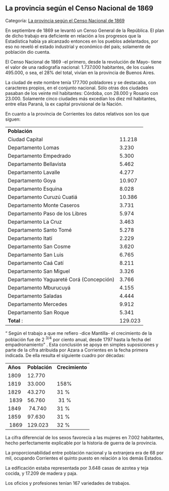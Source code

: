 ## La provincia según el Censo Nacional de 1869

Categoría: [La provincia según el Censo Nacional de 1869](http://descubrircorrientes.com.ar/2012/index.php/3757-corrientes-en-la-familia-argentina-1870-a-la-actualidad/hegemonia-antimitrista-en-la-politica-correntina-1869-1877/administracion-de-jose-miguel-guastavino/la-provincia-segun-el-censo-nacional-de-1869)

En septiembre de 1869 se levantó un Censo General de la República. El plan de dicho trabajo era deficiente en relación a los progresos que la Estadística había ya alcanzado entonces en los pueblos adelantados, por eso no reveló el estado industrial y económico del país; solamente de población dio cuenta.

El Censo Nacional de 1869 -el primero, desde la revolución de Mayo- tiene el valor de una radiografía nacional: 1.737.000 habitantes, de los cuales 495.000, o sea, el 28% del total, vivían en la provincia de Buenos Aires.

La ciudad de este nombre tenía 177.700 pobladores y se destacaba, con caracteres propios, en el conjunto nacional. Sólo otras dos ciudades pasaban de los veinte mil habitantes: Córdoba, con 28.000 y Rosario con 23.000. Solamente cinco ciudades más excedían los diez mil habitantes, entre ellas Paraná, la ex capital provisional de la Nación.

En cuanto a la provincia de Corrientes los datos relativos son los que siguen:  

<table><tbody><tr><td><strong><span><span><span>Población</span></span></span></strong></td><td></td></tr><tr><td><span><span><span>Ciudad Capital</span></span></span></td><td><span><span><span>11.218</span></span></span></td></tr><tr><td><span><span><span>Departamento Lomas</span></span></span></td><td><span><span><span>3.230</span></span></span></td></tr><tr><td><span><span><span>Departamento Empedrado</span></span></span></td><td><span><span><span>5.300</span></span></span></td></tr><tr><td><span><span><span><span>Departamento Bellavista</span></span></span></span></td><td><span><span><span><span>5.462</span></span></span></span></td></tr><tr><td><span><span><span>Departamento Lavalle</span></span></span></td><td><span><span><span>4.277</span></span></span></td></tr><tr><td><span><span><span>Departamento Goya</span></span></span></td><td><span><span><span>10.907</span></span></span></td></tr><tr><td><span><span><span>Departamento Esquina</span></span></span></td><td><span><span><span>8.028</span></span></span></td></tr><tr><td><span><span><span>Departamento Curuzú Cuatiá</span></span></span></td><td><span><span><span>10.386</span></span></span></td></tr><tr><td><span><span><span><span>Departamento Monte Caseros</span></span></span></span></td><td><span><span><span><span>3.731</span></span></span></span></td></tr><tr><td><span><span><span>Departamento Paso de los Libres</span></span></span></td><td><span><span><span>5.974</span></span></span></td></tr><tr><td><span><span><span>Departamento La Cruz</span></span></span></td><td><span><span><span>3.463</span></span></span></td></tr><tr><td><span><span><span>Departamento Santo Tomé</span></span></span></td><td><span><span><span>5.278</span></span></span></td></tr><tr><td><span><span><span>Departamento Itatí</span></span></span></td><td><span><span><span>2.229</span></span></span></td></tr><tr><td><span><span><span><span>Departamento San Cosme</span></span></span></span></td><td><span><span><span><span>3.620</span></span></span></span></td></tr><tr><td><span><span><span>Departamento San Luis</span></span></span></td><td><span><span><span>6.765</span></span></span></td></tr><tr><td><span><span><span>Departamento Caá Catí</span></span></span></td><td><span><span><span>8.211</span></span></span></td></tr><tr><td><span><span><span>Departamento San Miguel</span></span></span></td><td><span><span><span>3.326</span></span></span></td></tr><tr><td><span><span><span>Departamento Yaguareté Corá (Concepción)</span></span></span></td><td><span><span><span>3.766</span></span></span></td></tr><tr><td><span><span><span><span>Departamento Mburucuyá</span></span></span></span></td><td><span><span><span><span>4.155</span></span></span></span></td></tr><tr><td><span><span><span>Departamento Saladas</span></span></span></td><td><span><span><span>4.444</span></span></span></td></tr><tr><td><span><span><span>Departamento Mercedes</span></span></span></td><td><span><span><span>9.912</span></span></span></td></tr><tr><td><span><span><span>Departamento San Roque</span></span></span></td><td><span><span><span>5.341</span></span></span></td></tr><tr><td><span><strong><span><span><span>Total</span></span></span></strong><span><span> :</span></span></span></td><td><span><span><span>129.023</span></span></span></td></tr></tbody></table>

“ Según el trabajo a que me refiero -dice Mantilla- el crecimiento de la población fue de 2 <sup><span><span>3/4</span></span></sup> por ciento anual, desde 1797 hasta la fecha del empadronamiento" . Esta conclusión se apoya en simples suposiciones y parte de la cifra atribuida por Azara a Corrientes en la fecha primera indicada. De ella resulta el siguiente cuadro por décadas:

<table><tbody><tr><td><strong><span><span><span>Años</span></span></span></strong></td><td><strong><span><span><span>Población</span></span></span></strong></td><td><strong><span><span><span>Crecimiento</span></span></span></strong></td></tr><tr><td><span><span><span>1809</span></span></span></td><td><span><span><span>12.770</span></span></span></td><td></td></tr><tr><td><span><span><span>1819</span></span></span></td><td><span><span><span>33.000</span></span></span></td><td><span><span><span>158%</span></span></span></td></tr><tr><td><span><span><span>1829</span></span></span></td><td><span><span><span>43.270</span></span></span></td><td><span><span><span>31 %</span></span></span></td></tr><tr><td><span>&nbsp;<span><span><span>1839</span></span></span></span></td><td><span><span><span><span>56.760</span></span></span><br></span></td><td><span>&nbsp;<span><span><span>31 %</span></span></span></span></td></tr><tr><td><span><span><span>1849</span></span></span></td><td>&nbsp;<span><span><span>74.740</span></span></span></td><td><span><span><span>31 %</span></span></span></td></tr><tr><td><span><span><span>1859</span></span></span></td><td><span><span><span>97.630</span></span></span></td><td><span><span><span>31 %</span></span></span></td></tr><tr><td>&nbsp;<span><span><span>1869</span></span></span></td><td><span><span><span>129.023</span></span></span></td><td><span><span><span>32 %</span></span></span></td></tr></tbody></table>

La cifra diferencial de los sexos favorecía a las mujeres en 7.002 habitantes, hecho perfectamente explicable por la historia de guerra de la provincia.

La proporcionabilidad entre población nacional y la extranjera era de 68 por mil, ocupando Corrientes el quinto puesto en relación a los demás Estados.

La edificación estaba representada por 3.648 casas de azotea y teja cocida, y 17.209 de madera y paja.

Los oficios y profesiones tenían 167 variedades de trabajos.